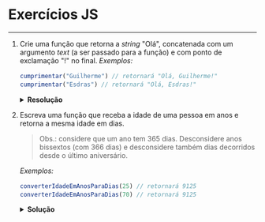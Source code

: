 # Exercícios JS

---

1. Crie uma função que retorna a *string* "Olá", concatenada com um argumento *text* (a ser passado para a função) e com ponto de exclamação "!" no final.
    *Exemplos:*
    ```js
    cumprimentar("Guilherme") // retornará "Olá, Guilherme!"
    cumprimentar("Esdras") // retornará "Olá, Esdras!"
    ```
    <details closed>
    <summary><strong>Resolução</strong></summary>

    <strong>Método 1:</strong>

    <a href="./soluções/1/1.js"><img src="./soluções/1/1.png" width="600" /><a>
    
    <strong>Método 2:</strong>

    <a href="./soluções/1/1_v2.js"><img src="./soluções/1/1_v2.png" width="600" /><a>
    
    <strong>Método 3:</strong>

    <a href="./soluções/1/1_v3.js"><img src="./soluções/1/1_v3.png" width="600" /><a>
    
    <strong>Método 4:</strong>

    <a href="./soluções/1/1_v4.js"><img src="./soluções/1/1_v4.png" width="600" /><a>
    
    </details>

2. Escreva uma função que receba a idade de uma pessoa em anos e retorna a mesma idade em dias.
    > Obs.: considere que um ano tem 365 dias. Desconsidere anos bissextos (com 366 dias) e desconsidere também dias decorridos desde o último aniversário.

    *Exemplos:*

    ```js
    converterIdadeEmAnosParaDias(25) // retornará 9125
    converterIdadeEmAnosParaDias(70) // retornará 9125
    ```

    <details closed>

    <summary><strong>Solução</strong></summary>

    <strong>Método 1:</strong>

    <a href="./soluções/2/2.js"><img src="./soluções/2/2.png" width="600" /><a>
    
    <strong>Método 2:</strong>

    <a href="./soluções/2/2_v2.js"><img src="./soluções/2/2_v2.png" width="600" /><a>

    </details>
